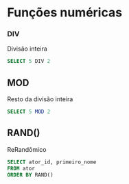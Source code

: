 # Funções numéricas
### DIV
Divisão inteira
```sql
SELECT 5 DIV 2
```

## MOD
Resto da divisão inteira
```sql
SELECT 5 MOD 2
```

## RAND()
ReRandômico
```sql
SELECT ator_id, primeiro_nome
FROM ator
ORDER BY RAND()
```
<!--stackedit_data:
eyJoaXN0b3J5IjpbMTU3NDMyNjQxMiwxMTY3OTM2MTIxLDMwMT
E3MTE1NywyMDkzMTUxNjEzXX0=
-->